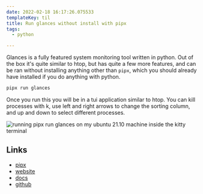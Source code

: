 ```yaml
---
date: 2022-02-18 16:17:26.075533
templateKey: til
title: Run glances without install with pipx
tags:
  - python

---
```


Glances is a fully featured system monitoring tool written in python.  Out of
the box it's quite similar to htop, but has quite a few more features, and can
be ran without installing anything other than `pipx`, which you should already
have installed if you do anything with python.

``` bash
pipx run glances
```

Once you run this you will be in a tui application similar to htop.  You can
kill processes with k, use left and right arrows to change the sorting column,
and up and down to select different processes.

![running pipx run glances on my ubuntu 21.10 machine inside the kitty terminal](https://images.waylonwalker.com/pipx-run-glances.png)

## Links

* [pipx](https://pipx.pypa.io/stable/)
* [website](https://nicolargo.github.io/glances/)
* [docs](https://glances.readthedocs.io/en/latest/index.html)
* [github](https://github.com/nicolargo/glances)
